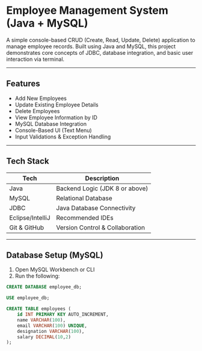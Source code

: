 #  Employee Management System (Java + MySQL)

A simple console-based CRUD (Create, Read, Update, Delete) application to manage employee records. Built using Java and MySQL, this project demonstrates core concepts of JDBC, database integration, and basic user interaction via terminal.

---

##  Features

-  Add New Employees
-  Update Existing Employee Details
-  Delete Employees
-  View Employee Information by ID
-  MySQL Database Integration
-  Console-Based UI (Text Menu)
-  Input Validations & Exception Handling

---

##  Tech Stack

| Tech             | Description                        |
|------------------|------------------------------------|
| Java             | Backend Logic (JDK 8 or above)     |
| MySQL            | Relational Database                |
| JDBC             | Java Database Connectivity         |
| Eclipse/IntelliJ | Recommended IDEs                   |
| Git & GitHub     | Version Control & Collaboration    |

---

##  Database Setup (MySQL)

1. Open MySQL Workbench or CLI
2. Run the following:

```sql
CREATE DATABASE employee_db;

USE employee_db;

CREATE TABLE employees (
    id INT PRIMARY KEY AUTO_INCREMENT,
    name VARCHAR(100),
    email VARCHAR(100) UNIQUE,
    designation VARCHAR(100),
    salary DECIMAL(10,2)
);
